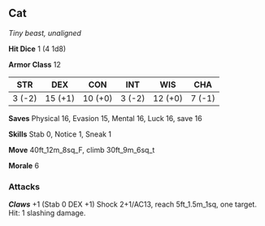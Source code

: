 ## Cat

*Tiny beast, unaligned*

**Hit Dice** 1 (4 1d8)

**Armor Class** 12

| STR     | DEX     | CON     | INT     | WIS     | CHA     |
|---------|---------|---------|---------|---------|---------|
|  3 (-2) | 15 (+1) | 10 (+0) |  3 (-2) | 12 (+0) |  7 (-1) |

**Saves** Physical 16, Evasion 15, Mental 16, Luck 16, save 16

**Skills** Stab 0, Notice 1, Sneak 1

**Move** 40ft\_12m\_8sq\_F, climb 30ft\_9m\_6sq\_t

**Morale** 6

### Attacks

***Claws*** +1 (Stab 0 DEX +1) Shock 2+1/AC13, reach 5ft\_1.5m\_1sq, one target. Hit: 1 slashing damage.

